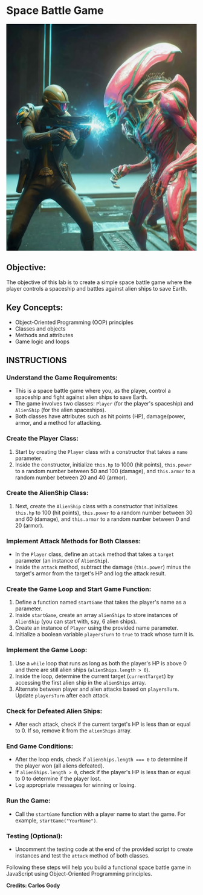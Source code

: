 # Space Battle Game

<img src="./assets/alien-battle.jpg" width="600" height="600">

## Objective:

The objective of this lab is to create a simple space battle game where the player controls a spaceship and battles against alien ships to save Earth.

## Key Concepts:

- Object-Oriented Programming (OOP) principles
- Classes and objects
- Methods and attributes
- Game logic and loops

## INSTRUCTIONS

### Understand the Game Requirements:

- This is a space battle game where you, as the player, control a spaceship and fight against alien ships to save Earth.
- The game involves two classes: `Player` (for the player's spaceship) and `AlienShip` (for the alien spaceships).
- Both classes have attributes such as hit points (HP), damage/power, armor, and a method for attacking.

### Create the Player Class:

1. Start by creating the `Player` class with a constructor that takes a `name` parameter.
2. Inside the constructor, initialize `this.hp` to 1000 (hit points), `this.power` to a random number between 50 and 100 (damage), and `this.armor` to a random number between 20 and 40 (armor).

### Create the AlienShip Class:

1. Next, create the `AlienShip` class with a constructor that initializes `this.hp` to 100 (hit points), `this.power` to a random number between 30 and 60 (damage), and `this.armor` to a random number between 0 and 20 (armor).

### Implement Attack Methods for Both Classes:

- In the `Player` class, define an `attack` method that takes a `target` parameter (an instance of `AlienShip`).
- Inside the `attack` method, subtract the damage (`this.power`) minus the target's armor from the target's HP and log the attack result.

### Create the Game Loop and Start Game Function:

1. Define a function named `startGame` that takes the player's name as a parameter.
2. Inside `startGame`, create an array `alienShips` to store instances of `AlienShip` (you can start with, say, 6 alien ships).
3. Create an instance of `Player` using the provided name parameter.
4. Initialize a boolean variable `playersTurn` to `true` to track whose turn it is.

### Implement the Game Loop:

1. Use a `while` loop that runs as long as both the player's HP is above 0 and there are still alien ships (`alienShips.length > 0`).
2. Inside the loop, determine the current target (`currentTarget`) by accessing the first alien ship in the `alienShips` array.
3. Alternate between player and alien attacks based on `playersTurn`. Update `playersTurn` after each attack.

### Check for Defeated Alien Ships:

- After each attack, check if the current target's HP is less than or equal to 0. If so, remove it from the `alienShips` array.

### End Game Conditions:

- After the loop ends, check if `alienShips.length === 0` to determine if the player won (all aliens defeated).
- If `alienShips.length > 0`, check if the player's HP is less than or equal to 0 to determine if the player lost.
- Log appropriate messages for winning or losing.

### Run the Game:

- Call the `startGame` function with a player name to start the game. For example, `startGame("YourName")`.

### Testing (Optional):

- Uncomment the testing code at the end of the provided script to create instances and test the `attack` method of both classes.

Following these steps will help you build a functional space battle game in JavaScript using Object-Oriented Programming principles.

**Credits: Carlos Gody**
